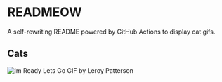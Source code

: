 # READMEOW

A self-rewriting README powered by GitHub Actions to display cat gifs.

## Cats

![Im Ready Lets Go GIF by Leroy Patterson](https://media0.giphy.com/media/CjmvTCZf2U3p09Cn0h/200.gif?cid=9acd02daqdcw65tah92ulqsz1gkxolxka9phksmbxsjal72g&ep=v1_gifs_search&rid=200.gif&ct=g)
